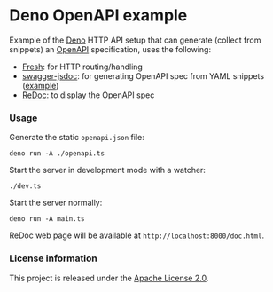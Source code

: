# Deno OpenAPI example

Example of the [Deno](https://deno.com/) HTTP API setup that can generate (collect from snippets) an [OpenAPI](https://www.openapis.org/what-is-openapi) specification, uses the following:

 - [Fresh](https://fresh.deno.dev/docs/introduction): for HTTP routing/handling
 - [swagger-jsdoc](https://github.com/Surnet/swagger-jsdoc): for generating OpenAPI spec from YAML snippets ([example](https://github.com/notranspile-js/deno-openapi-example/blob/master/routes/api/test1.yaml))
 - [ReDoc](https://github.com/Redocly/redoc): to display the OpenAPI spec

### Usage

Generate the static `openapi.json` file:

```
deno run -A ./openapi.ts
```

Start the server in development mode with a watcher:

```
./dev.ts
```

Start the server normally:

```
deno run -A main.ts
```

ReDoc web page will be available at `http://localhost:8000/doc.html`.

### License information

This project is released under the [Apache License 2.0](http://www.apache.org/licenses/LICENSE-2.0).

